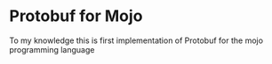 # Protobuf for Mojo

To my knowledge this is first implementation of Protobuf for the mojo programming language